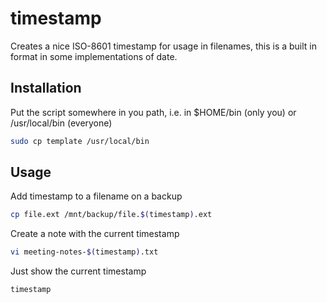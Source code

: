 # timestamp

Creates a nice ISO-8601 timestamp for usage in filenames, this is a built in 
format in some implementations of date.

## Installation
Put the script somewhere in you path, i.e. in $HOME/bin (only you)
or /usr/local/bin (everyone)
```sh
sudo cp template /usr/local/bin
```

## Usage
Add timestamp to a filename on a backup
```sh
cp file.ext /mnt/backup/file.$(timestamp).ext
```

Create a note with the current timestamp
```sh
vi meeting-notes-$(timestamp).txt
```

Just show the current timestamp
```sh
timestamp
```

